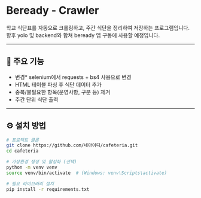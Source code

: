 # Beready - Crawler

학교 식단표를 자동으로 크롤링하고, 주간 식단을 정리하여 저장하는 프로그램입니다.
향후 yolo 및 backend와 합쳐 beready 앱 구동에 사용할 예정입니다.

---

## 📌 주요 기능
- 변경* selenium에서 requests + bs4 사용으로 변경
- HTML 테이블 파싱 후 식단 데이터 추가
- 중복/불필요한 항목(운영사항, 구분 등) 제거
- 주간 단위 식단 출력

---

## ⚙️ 설치 방법
```bash
# 프로젝트 클론
git clone https://github.com/네아이디/cafeteria.git
cd cafeteria

# 가상환경 생성 및 활성화 (선택)
python -m venv venv
source venv/bin/activate  # (Windows: venv\Scripts\activate)

# 필요 라이브러리 설치
pip install -r requirements.txt
